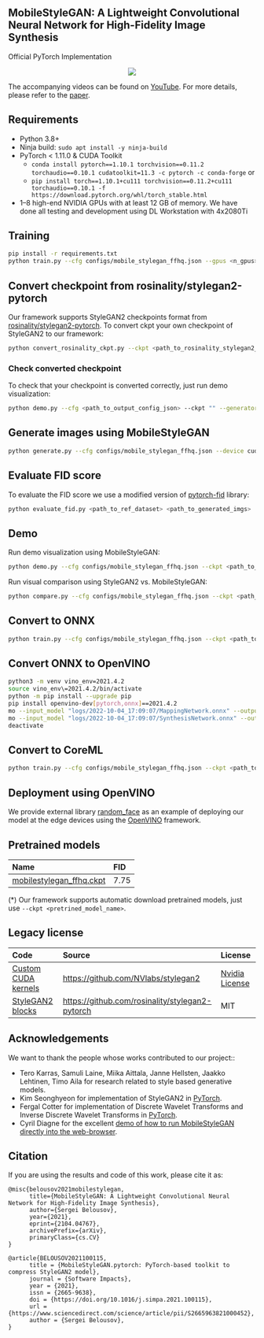 ## MobileStyleGAN: A Lightweight Convolutional Neural Network for High-Fidelity Image Synthesis

Official PyTorch Implementation

<p align="center">
  <img src="res/faces.jpeg"/>
</p>

The accompanying videos can be found on [YouTube](https://www.youtube.com/playlist?list=PLstKhmdpWBtwsvq_27ALmPbf_mBLmk0uI).
For more details, please refer to the [paper](https://arxiv.org/abs/2104.04767).

## Requirements

* Python 3.8+
* Ninja build: `sudo apt install -y ninja-build`
* PyTorch < 1.11.0 & CUDA Toolkit
  * `conda install pytorch==1.10.1 torchvision==0.11.2 torchaudio==0.10.1 cudatoolkit=11.3 -c pytorch -c conda-forge` or
  * `pip install torch==1.10.1+cu111 torchvision==0.11.2+cu111 torchaudio==0.10.1 -f https://download.pytorch.org/whl/torch_stable.html`
* 1–8 high-end NVIDIA GPUs with at least 12 GB of memory. We have done all testing and development using DL Workstation with 4x2080Ti

## Training

```bash
pip install -r requirements.txt
python train.py --cfg configs/mobile_stylegan_ffhq.json --gpus <n_gpus>
```

## Convert checkpoint from rosinality/stylegan2-pytorch

Our framework supports StyleGAN2 checkpoints format from [rosinality/stylegan2-pytorch](https://github.com/rosinality/stylegan2-pytorch).
To convert ckpt your own checkpoint of StyleGAN2 to our framework:

```bash
python convert_rosinality_ckpt.py --ckpt <path_to_rosinality_stylegan2_ckpt> --ckpt-mnet <path_to_output_mapping_network_ckpt> --ckpt-snet <path_to_output_synthesis_network_ckpt> --cfg-path <path_to_output_config_json>
```

### Check converted checkpoint

To check that your checkpoint is converted correctly, just run demo visualization:

```bash
python demo.py --cfg <path_to_output_config_json> --ckpt "" --generator teacher
```

## Generate images using MobileStyleGAN

```bash
python generate.py --cfg configs/mobile_stylegan_ffhq.json --device cuda --ckpt <path_to_ckpt> --output-path <path_to_store_imgs> --batch-size <batch_size> --n-batches <n_batches>
```

## Evaluate FID score

To evaluate the FID score we use a modified version of [pytorch-fid](https://github.com/mseitzer/pytorch-fid) library:

```bash
python evaluate_fid.py <path_to_ref_dataset> <path_to_generated_imgs>
```

## Demo

Run demo visualization using MobileStyleGAN:
```bash
python demo.py --cfg configs/mobile_stylegan_ffhq.json --ckpt <path_to_ckpt>
```

Run visual comparison using StyleGAN2 vs. MobileStyleGAN:
```bash
python compare.py --cfg configs/mobile_stylegan_ffhq.json --ckpt <path_to_ckpt>
```

## Convert to ONNX
```bash
python train.py --cfg configs/mobile_stylegan_ffhq.json --ckpt <path_to_ckpt> --export-model onnx --export-dir <output_dir>
```

## Convert ONNX to OpenVINO
```bash
python3 -m venv vino_env=2021.4.2
source vino_env\=2021.4.2/bin/activate
python -m pip install --upgrade pip
pip install openvino-dev[pytorch,onnx]==2021.4.2
mo --input_model "logs/2022-10-04_17:09:07/MappingNetwork.onnx" --output_dir "logs/2022-10-04_17:09:07/"
mo --input_model "logs/2022-10-04_17:09:07/SynthesisNetwork.onnx" --output_dir "logs/2022-10-04_17:09:07/"
deactivate
```

## Convert to CoreML
```bash
python train.py --cfg configs/mobile_stylegan_ffhq.json --ckpt <path_to_ckpt> --export-model coreml --export-dir <output_dir>
```

## Deployment using OpenVINO

We provide external library [random_face](https://github.com/bes-dev/random_face) as an example of deploying our model at the edge devices using the [OpenVINO](https://github.com/openvinotoolkit/openvino) framework.

## Pretrained models

|Name|FID|
|:---|:--|
|[mobilestylegan_ffhq.ckpt](https://drive.google.com/uc?id=11Kja0XGE8liLb6R5slNZjF3j3v_6xydt)|7.75|

(*) Our framework supports automatic download pretrained models, just use `--ckpt <pretrined_model_name>`.

## Legacy license

|Code|Source|License|
|:---|:-----|:------|
|[Custom CUDA kernels](core/models/modules/ops/)|https://github.com/NVlabs/stylegan2|[Nvidia License](LICENSE-NVIDIA)|
|[StyleGAN2 blocks](core/models/modules/legacy.py)|https://github.com/rosinality/stylegan2-pytorch|MIT|

## Acknowledgements

We want to thank the people whose works contributed to our project::
* Tero Karras, Samuli Laine, Miika Aittala, Janne Hellsten, Jaakko Lehtinen, Timo Aila for research related to style based generative models.
* Kim Seonghyeon for implementation of StyleGAN2 in [PyTorch](https://github.com/rosinality/stylegan2-pytorch).
* Fergal Cotter for implementation of Discrete Wavelet Transforms and Inverse Discrete Wavelet Transforms in [PyTorch](https://github.com/fbcotter/pytorch_wavelets).
* Cyril Diagne for the excellent [demo of how to run MobileStyleGAN directly into the web-browser](https://github.com/cyrildiagne/mobilestylegan-web-demo).

## Citation

If you are using the results and code of this work, please cite it as:

```
@misc{belousov2021mobilestylegan,
      title={MobileStyleGAN: A Lightweight Convolutional Neural Network for High-Fidelity Image Synthesis},
      author={Sergei Belousov},
      year={2021},
      eprint={2104.04767},
      archivePrefix={arXiv},
      primaryClass={cs.CV}
}

@article{BELOUSOV2021100115,
      title = {MobileStyleGAN.pytorch: PyTorch-based toolkit to compress StyleGAN2 model},
      journal = {Software Impacts},
      year = {2021},
      issn = {2665-9638},
      doi = {https://doi.org/10.1016/j.simpa.2021.100115},
      url = {https://www.sciencedirect.com/science/article/pii/S2665963821000452},
      author = {Sergei Belousov},
}
```
